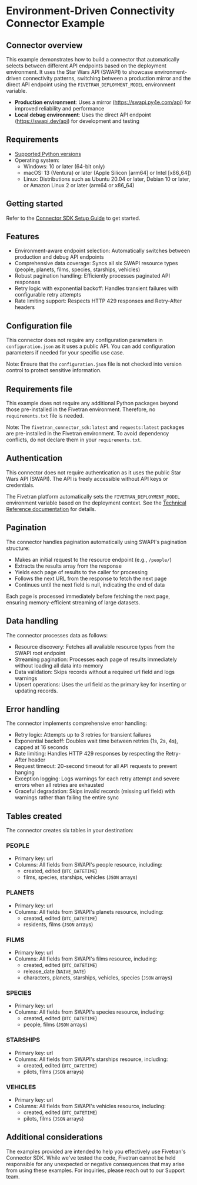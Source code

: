 # Environment-Driven Connectivity Connector Example


## Connector overview
This example demonstrates how to build a connector that automatically selects between different API endpoints based on the deployment environment. It uses the Star Wars API (SWAPI) to showcase environment-driven connectivity patterns, switching between a production mirror and the direct API endpoint using the `FIVETRAN_DEPLOYMENT_MODEL` environment variable.

- **Production environment**: Uses a mirror (https://swapi.py4e.com/api) for improved reliability and performance
- **Local debug environment**: Uses the direct API endpoint (https://swapi.dev/api) for development and testing


## Requirements
- [Supported Python versions](https://github.com/fivetran/fivetran_connector_sdk/blob/main/README.md#requirements)   
- Operating system:
  - Windows: 10 or later (64-bit only)
  - macOS: 13 (Ventura) or later (Apple Silicon [arm64] or Intel [x86_64])
  - Linux: Distributions such as Ubuntu 20.04 or later, Debian 10 or later, or Amazon Linux 2 or later (arm64 or x86_64)


## Getting started
Refer to the [Connector SDK Setup Guide](https://fivetran.com/docs/connectors/connector-sdk/setup-guide) to get started.


## Features
- Environment-aware endpoint selection: Automatically switches between production and debug API endpoints
- Comprehensive data coverage: Syncs all six SWAPI resource types (people, planets, films, species, starships, vehicles)
- Robust pagination handling: Efficiently processes paginated API responses
- Retry logic with exponential backoff: Handles transient failures with configurable retry attempts
- Rate limiting support: Respects HTTP 429 responses and Retry-After headers


## Configuration file
This connector does not require any configuration parameters in `configuration.json` as it uses a public API. You can add configuration parameters if needed for your specific use case.

Note: Ensure that the `configuration.json` file is not checked into version control to protect sensitive information.


## Requirements file
This example does not require any additional Python packages beyond those pre-installed in the Fivetran environment. Therefore, no `requirements.txt` file is needed.


Note: The `fivetran_connector_sdk:latest` and `requests:latest` packages are pre-installed in the Fivetran environment. To avoid dependency conflicts, do not declare them in your `requirements.txt`.


## Authentication
This connector does not require authentication as it uses the public Star Wars API (SWAPI). The API is freely accessible without API keys or credentials.

The Fivetran platform automatically sets the `FIVETRAN_DEPLOYMENT_MODEL` environment variable based on the deployment context. See the [Technical Reference documentation](https://fivetran.com/docs/connector-sdk/working-with-connector-sdk#referencingenvironmentvariablesinyourcode) for details.

## Pagination
The connector handles pagination automatically using SWAPI's pagination structure:

- Makes an initial request to the resource endpoint (e.g., `/people/`)
- Extracts the results array from the response
- Yields each page of results to the caller for processing
- Follows the next URL from the response to fetch the next page
- Continues until the next field is null, indicating the end of data

Each page is processed immediately before fetching the next page, ensuring memory-efficient streaming of large datasets.


## Data handling
The connector processes data as follows:

- Resource discovery: Fetches all available resource types from the SWAPI root endpoint
- Streaming pagination: Processes each page of results immediately without loading all data into memory
- Data validation: Skips records without a required url field and logs warnings
- Upsert operations: Uses the url field as the primary key for inserting or updating records.


## Error handling
The connector implements comprehensive error handling:

- Retry logic: Attempts up to 3 retries for transient failures
- Exponential backoff: Doubles wait time between retries (1s, 2s, 4s), capped at 16 seconds
- Rate limiting: Handles HTTP 429 responses by respecting the Retry-After header
- Request timeout: 20-second timeout for all API requests to prevent hanging
- Exception logging: Logs warnings for each retry attempt and severe errors when all retries are exhausted
- Graceful degradation: Skips invalid records (missing url field) with warnings rather than failing the entire sync


## Tables created

The connector creates six tables in your destination:

### PEOPLE
- Primary key: url
- Columns: All fields from SWAPI's people resource, including:
  - created, edited (`UTC_DATETIME`)
  - films, species, starships, vehicles (`JSON` arrays)

### PLANETS
- Primary key: url
- Columns: All fields from SWAPI's planets resource, including:
  - created, edited (`UTC_DATETIME`)
  - residents, films (`JSON` arrays)

### FILMS
- Primary key: url
- Columns: All fields from SWAPI's films resource, including:
  - created, edited (`UTC_DATETIME`)
  - release_date (`NAIVE_DATE`)
  - characters, planets, starships, vehicles, species (`JSON` arrays)

### SPECIES
- Primary key: url
- Columns: All fields from SWAPI's species resource, including:
  - created, edited (`UTC_DATETIME`)
  - people, films (`JSON` arrays)

### STARSHIPS
- Primary key: url
- Columns: All fields from SWAPI's starships resource, including:
  - created, edited (`UTC_DATETIME`)
  - pilots, films (`JSON` arrays)

### VEHICLES
- Primary key: url
- Columns: All fields from SWAPI's vehicles resource, including:
  - created, edited (`UTC_DATETIME`)
  - pilots, films (`JSON` arrays)


## Additional considerations
The examples provided are intended to help you effectively use Fivetran's Connector SDK. While we've tested the code, Fivetran cannot be held responsible for any unexpected or negative consequences that may arise from using these examples. For inquiries, please reach out to our Support team.
